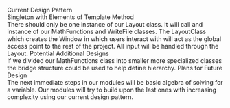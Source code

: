 Current Design Pattern  
Singleton with Elements of Template Method  
There should only be one instance of our Layout class. It will call and instance of our MathFunctions and WriteFile classes.
The LayoutClass which creates the Window in which users interact with will act as the global access point to the rest of the project.
All input will be handled through the Layout. 
Potential Additional Designs   
If we divided our MathFunctions class into smaller more specialized classes the bridge structure could be used to help define hierarchy.
Plans for Future Design  
The next immediate steps in our modules will be basic algebra of solving for a variable. Our modules will try to build upon the last ones with increasing complexity using our current design pattern.
 
